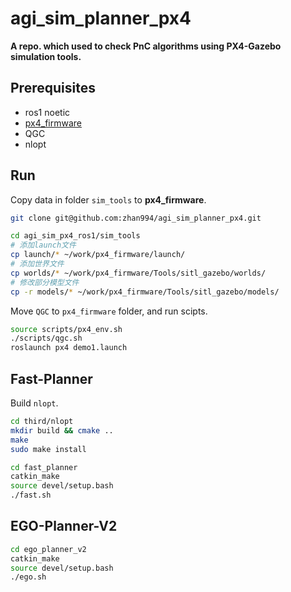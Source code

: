# agi_sim_planner_px4

**A repo. which used to check PnC algorithms using PX4-Gazebo simulation tools.**

## Prerequisites

- ros1 noetic
- [px4_firmware](https://docs.px4.io/main/en/ros/mavros_installation.html)
- QGC
- nlopt



## Run

Copy data in folder `sim_tools` to **px4_firmware**.

```bash
git clone git@github.com:zhan994/agi_sim_planner_px4.git

cd agi_sim_px4_ros1/sim_tools
# 添加launch文件
cp launch/* ~/work/px4_firmware/launch/
# 添加世界文件
cp worlds/* ~/work/px4_firmware/Tools/sitl_gazebo/worlds/
# 修改部分模型文件
cp -r models/* ~/work/px4_firmware/Tools/sitl_gazebo/models/ 
```

Move `QGC` to `px4_firmware` folder, and run scipts.

```bash
source scripts/px4_env.sh
./scripts/qgc.sh
roslaunch px4 demo1.launch
```

## Fast-Planner

Build `nlopt`.

```bash
cd third/nlopt
mkdir build && cmake ..
make
sudo make install

cd fast_planner
catkin_make
source devel/setup.bash
./fast.sh
```

## EGO-Planner-V2

```bash
cd ego_planner_v2
catkin_make
source devel/setup.bash
./ego.sh
```
